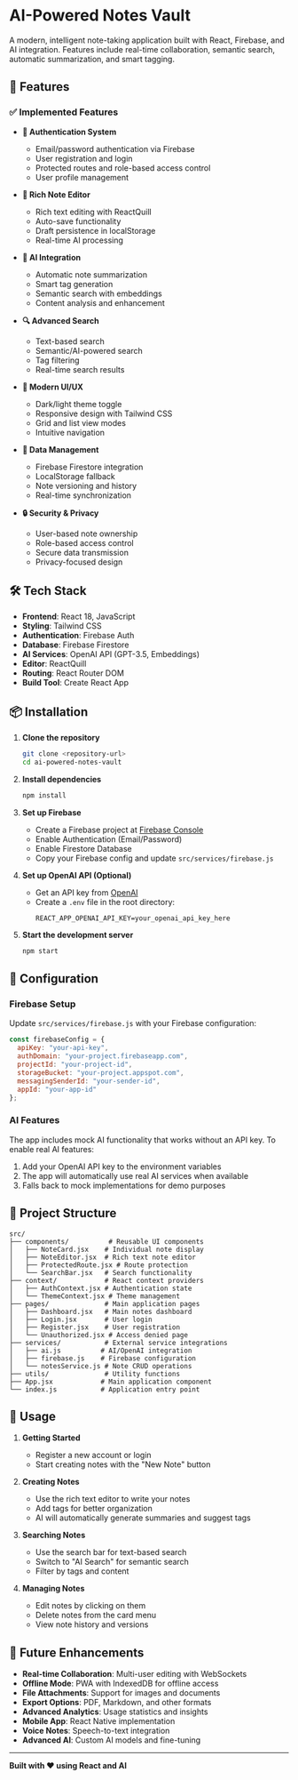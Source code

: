 # AI-Powered Notes Vault

A modern, intelligent note-taking application built with React, Firebase, and AI integration. Features include real-time collaboration, semantic search, automatic summarization, and smart tagging.

## 🚀 Features

### ✅ Implemented Features

- **🔐 Authentication System**
  - Email/password authentication via Firebase
  - User registration and login
  - Protected routes and role-based access control
  - User profile management

- **📝 Rich Note Editor**
  - Rich text editing with ReactQuill
  - Auto-save functionality
  - Draft persistence in localStorage
  - Real-time AI processing

- **🤖 AI Integration**
  - Automatic note summarization
  - Smart tag generation
  - Semantic search with embeddings
  - Content analysis and enhancement

- **🔍 Advanced Search**
  - Text-based search
  - Semantic/AI-powered search
  - Tag filtering
  - Real-time search results

- **🎨 Modern UI/UX**
  - Dark/light theme toggle
  - Responsive design with Tailwind CSS
  - Grid and list view modes
  - Intuitive navigation

- **💾 Data Management**
  - Firebase Firestore integration
  - LocalStorage fallback
  - Note versioning and history
  - Real-time synchronization

- **🔒 Security & Privacy**
  - User-based note ownership
  - Role-based access control
  - Secure data transmission
  - Privacy-focused design

## 🛠️ Tech Stack

- **Frontend**: React 18, JavaScript
- **Styling**: Tailwind CSS
- **Authentication**: Firebase Auth
- **Database**: Firebase Firestore
- **AI Services**: OpenAI API (GPT-3.5, Embeddings)
- **Editor**: ReactQuill
- **Routing**: React Router DOM
- **Build Tool**: Create React App

## 📦 Installation

1. **Clone the repository**
   ```bash
   git clone <repository-url>
   cd ai-powered-notes-vault
   ```

2. **Install dependencies**
   ```bash
   npm install
   ```

3. **Set up Firebase**
   - Create a Firebase project at [Firebase Console](https://console.firebase.google.com)
   - Enable Authentication (Email/Password)
   - Enable Firestore Database
   - Copy your Firebase config and update `src/services/firebase.js`

4. **Set up OpenAI API (Optional)**
   - Get an API key from [OpenAI](https://platform.openai.com)
   - Create a `.env` file in the root directory:
     ```
     REACT_APP_OPENAI_API_KEY=your_openai_api_key_here
     ```

5. **Start the development server**
   ```bash
   npm start
   ```

## 🔧 Configuration

### Firebase Setup

Update `src/services/firebase.js` with your Firebase configuration:

```javascript
const firebaseConfig = {
  apiKey: "your-api-key",
  authDomain: "your-project.firebaseapp.com",
  projectId: "your-project-id",
  storageBucket: "your-project.appspot.com",
  messagingSenderId: "your-sender-id",
  appId: "your-app-id"
};
```

### AI Features

The app includes mock AI functionality that works without an API key. To enable real AI features:

1. Add your OpenAI API key to the environment variables
2. The app will automatically use real AI services when available
3. Falls back to mock implementations for demo purposes

## 📁 Project Structure

```
src/
├── components/          # Reusable UI components
│   ├── NoteCard.jsx    # Individual note display
│   ├── NoteEditor.jsx  # Rich text note editor
│   ├── ProtectedRoute.jsx # Route protection
│   └── SearchBar.jsx   # Search functionality
├── context/            # React context providers
│   ├── AuthContext.jsx # Authentication state
│   └── ThemeContext.jsx # Theme management
├── pages/              # Main application pages
│   ├── Dashboard.jsx   # Main notes dashboard
│   ├── Login.jsx       # User login
│   ├── Register.jsx    # User registration
│   └── Unauthorized.jsx # Access denied page
├── services/           # External service integrations
│   ├── ai.js          # AI/OpenAI integration
│   ├── firebase.js    # Firebase configuration
│   └── notesService.js # Note CRUD operations
├── utils/              # Utility functions
├── App.jsx            # Main application component
└── index.js           # Application entry point
```

## 🎯 Usage

1. **Getting Started**
   - Register a new account or login
   - Start creating notes with the "New Note" button

2. **Creating Notes**
   - Use the rich text editor to write your notes
   - Add tags for better organization
   - AI will automatically generate summaries and suggest tags

3. **Searching Notes**
   - Use the search bar for text-based search
   - Switch to "AI Search" for semantic search
   - Filter by tags and content

4. **Managing Notes**
   - Edit notes by clicking on them
   - Delete notes from the card menu
   - View note history and versions

## 🔮 Future Enhancements

- **Real-time Collaboration**: Multi-user editing with WebSockets
- **Offline Mode**: PWA with IndexedDB for offline access
- **File Attachments**: Support for images and documents
- **Export Options**: PDF, Markdown, and other formats
- **Advanced Analytics**: Usage statistics and insights
- **Mobile App**: React Native implementation
- **Voice Notes**: Speech-to-text integration
- **Advanced AI**: Custom AI models and fine-tuning

---

**Built with ❤️ using React and AI**
